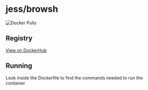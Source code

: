 # jess/browsh

![Docker Pulls](https://img.shields.io/docker/pulls/jess/browsh)



## Registry

[View on DockerHub](https://hub.docker.com/r/jess/browsh)

## Running

Look inside the Dockerfile to find the commands needed to run the container
